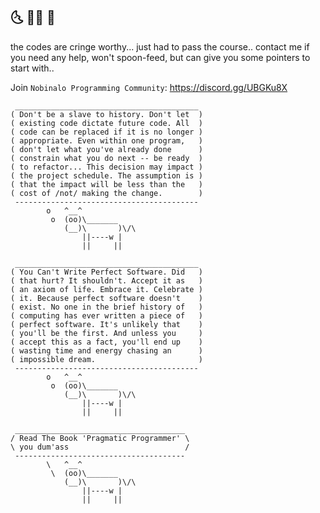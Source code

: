 ## :last_quarter_moon_with_face: :man_student: :first_quarter_moon_with_face:

the codes are cringe worthy... just had to pass the course.. contact me if you need any help, won't spoon-feed, but can give you some pointers to start with..

Join `Nobinalo Programming Community`: https://discord.gg/UBGKu8X
```
 _________________________________________ 
( Don't be a slave to history. Don't let  )
( existing code dictate future code. All  )
( code can be replaced if it is no longer )
( appropriate. Even within one program,   )
( don't let what you've already done      )
( constrain what you do next -- be ready  )
( to refactor... This decision may impact )
( the project schedule. The assumption is )
( that the impact will be less than the   )
( cost of /not/ making the change.        )
 ----------------------------------------- 
        o   ^__^
         o  (oo)\_______
            (__)\       )\/\
                ||----w |
                ||     ||
```

```
 _________________________________________ 
( You Can't Write Perfect Software. Did   )
( that hurt? It shouldn't. Accept it as   )
( an axiom of life. Embrace it. Celebrate )
( it. Because perfect software doesn't    )
( exist. No one in the brief history of   )
( computing has ever written a piece of   )
( perfect software. It's unlikely that    )
( you'll be the first. And unless you     )
( accept this as a fact, you'll end up    )
( wasting time and energy chasing an      )
( impossible dream.                       )
 ----------------------------------------- 
        o   ^__^
         o  (oo)\_______
            (__)\       )\/\
                ||----w |
                ||     ||
```

```
 ______________________________________ 
/ Read The Book 'Pragmatic Programmer' \
\ you dum'ass                          /
 -------------------------------------- 
        \   ^__^
         \  (oo)\_______
            (__)\       )\/\
                ||----w |
                ||     ||
```
